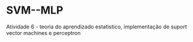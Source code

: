 # SVM--MLP
Atividade 6 - teoria do aprendizado estatistico, implementação de suport vector machines e perceptron 
